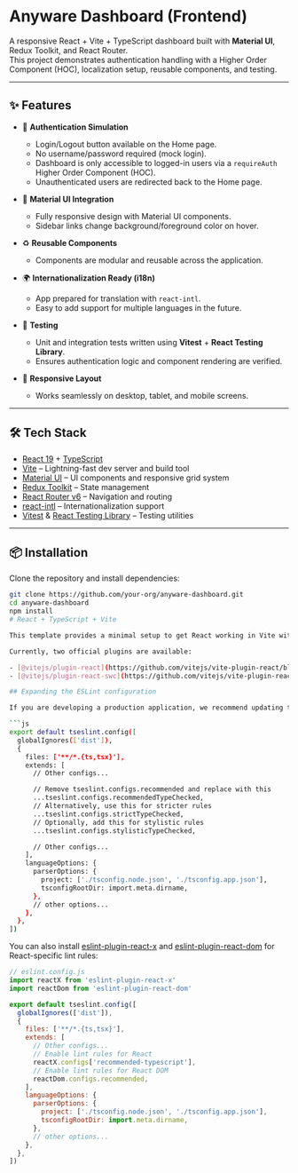 # Anyware Dashboard (Frontend)

A responsive React + Vite + TypeScript dashboard built with **Material UI**, Redux Toolkit, and React Router.  
This project demonstrates authentication handling with a Higher Order Component (HOC), localization setup, reusable components, and testing.

---

## ✨ Features

- 🔑 **Authentication Simulation**  
  - Login/Logout button available on the Home page.  
  - No username/password required (mock login).  
  - Dashboard is only accessible to logged-in users via a `requireAuth` Higher Order Component (HOC).  
  - Unauthenticated users are redirected back to the Home page.  

- 🎨 **Material UI Integration**  
  - Fully responsive design with Material UI components.  
  - Sidebar links change background/foreground color on hover.  

- ♻️ **Reusable Components**  
  - Components are modular and reusable across the application.  

- 🌍 **Internationalization Ready (i18n)**  
  - App prepared for translation with `react-intl`.  
  - Easy to add support for multiple languages in the future.  

- 🧪 **Testing**  
  - Unit and integration tests written using **Vitest** + **React Testing Library**.  
  - Ensures authentication logic and component rendering are verified.  

- 📱 **Responsive Layout**  
  - Works seamlessly on desktop, tablet, and mobile screens.  

---

## 🛠️ Tech Stack

- [React 19](https://react.dev/) + [TypeScript](https://www.typescriptlang.org/)  
- [Vite](https://vitejs.dev/) – Lightning-fast dev server and build tool  
- [Material UI](https://mui.com/) – UI components and responsive grid system  
- [Redux Toolkit](https://redux-toolkit.js.org/) – State management  
- [React Router v6](https://reactrouter.com/) – Navigation and routing  
- [react-intl](https://formatjs.io/docs/react-intl) – Internationalization support  
- [Vitest](https://vitest.dev/) & [React Testing Library](https://testing-library.com/docs/react-testing-library/intro/) – Testing utilities  

---

## 📦 Installation

Clone the repository and install dependencies:

```bash
git clone https://github.com/your-org/anyware-dashboard.git
cd anyware-dashboard
npm install
# React + TypeScript + Vite

This template provides a minimal setup to get React working in Vite with HMR and some ESLint rules.

Currently, two official plugins are available:

- [@vitejs/plugin-react](https://github.com/vitejs/vite-plugin-react/blob/main/packages/plugin-react) uses [Babel](https://babeljs.io/) for Fast Refresh
- [@vitejs/plugin-react-swc](https://github.com/vitejs/vite-plugin-react/blob/main/packages/plugin-react-swc) uses [SWC](https://swc.rs/) for Fast Refresh

## Expanding the ESLint configuration

If you are developing a production application, we recommend updating the configuration to enable type-aware lint rules:

```js
export default tseslint.config([
  globalIgnores(['dist']),
  {
    files: ['**/*.{ts,tsx}'],
    extends: [
      // Other configs...

      // Remove tseslint.configs.recommended and replace with this
      ...tseslint.configs.recommendedTypeChecked,
      // Alternatively, use this for stricter rules
      ...tseslint.configs.strictTypeChecked,
      // Optionally, add this for stylistic rules
      ...tseslint.configs.stylisticTypeChecked,

      // Other configs...
    ],
    languageOptions: {
      parserOptions: {
        project: ['./tsconfig.node.json', './tsconfig.app.json'],
        tsconfigRootDir: import.meta.dirname,
      },
      // other options...
    },
  },
])
```

You can also install [eslint-plugin-react-x](https://github.com/Rel1cx/eslint-react/tree/main/packages/plugins/eslint-plugin-react-x) and [eslint-plugin-react-dom](https://github.com/Rel1cx/eslint-react/tree/main/packages/plugins/eslint-plugin-react-dom) for React-specific lint rules:

```js
// eslint.config.js
import reactX from 'eslint-plugin-react-x'
import reactDom from 'eslint-plugin-react-dom'

export default tseslint.config([
  globalIgnores(['dist']),
  {
    files: ['**/*.{ts,tsx}'],
    extends: [
      // Other configs...
      // Enable lint rules for React
      reactX.configs['recommended-typescript'],
      // Enable lint rules for React DOM
      reactDom.configs.recommended,
    ],
    languageOptions: {
      parserOptions: {
        project: ['./tsconfig.node.json', './tsconfig.app.json'],
        tsconfigRootDir: import.meta.dirname,
      },
      // other options...
    },
  },
])


